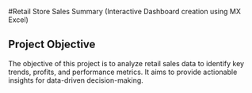 #Retail Store Sales Summary (Interactive Dashboard creation using MX Excel)

## Project Objective
The objective of this project is to analyze retail sales data to identify key trends, profits, and performance metrics. It aims to provide actionable insights for data-driven decision-making.
